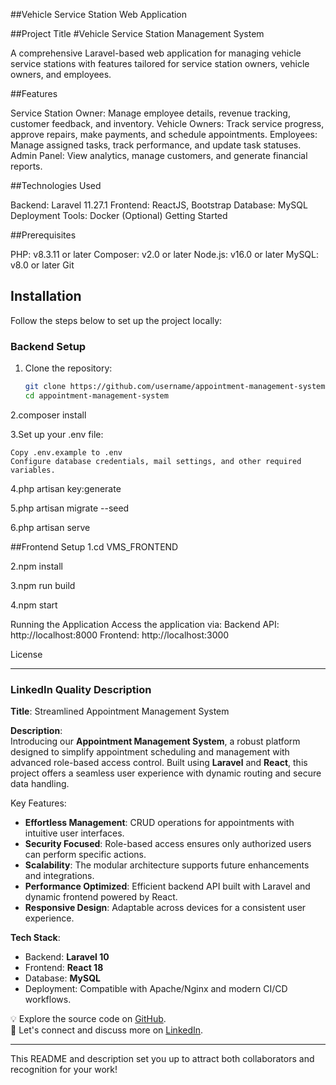 ##Vehicle Service Station Web Application

##Project Title
#Vehicle Service Station Management System

A comprehensive Laravel-based web application for managing vehicle service stations with features tailored for service station owners, vehicle owners, and employees.

##Features

Service Station Owner: Manage employee details, revenue tracking, customer feedback, and inventory.
Vehicle Owners: Track service progress, approve repairs, make payments, and schedule appointments.
Employees: Manage assigned tasks, track performance, and update task statuses.
Admin Panel: View analytics, manage customers, and generate financial reports.

##Technologies Used

Backend: Laravel 11.27.1
Frontend: ReactJS, Bootstrap
Database: MySQL
Deployment Tools: Docker (Optional)
Getting Started


##Prerequisites

PHP: v8.3.11 or later
Composer: v2.0 or later
Node.js: v16.0 or later
MySQL: v8.0 or later
Git


## Installation

Follow the steps below to set up the project locally:

### Backend Setup

1. Clone the repository:
   ```bash
   git clone https://github.com/username/appointment-management-system.git
   cd appointment-management-system
2.composer install

3.Set up your .env file:

    Copy .env.example to .env
    Configure database credentials, mail settings, and other required variables.

4.php artisan key:generate

5.php artisan migrate --seed

6.php artisan serve

##Frontend Setup
1.cd VMS_FRONTEND

2.npm install

3.npm run build

4.npm start


Running the Application
Access the application via:
Backend API: http://localhost:8000
Frontend: http://localhost:3000



License


---

### **LinkedIn Quality Description**

**Title**: Streamlined Appointment Management System

**Description**:  
Introducing our **Appointment Management System**, a robust platform designed to simplify appointment scheduling and management with advanced role-based access control. Built using **Laravel** and **React**, this project offers a seamless user experience with dynamic routing and secure data handling.  

Key Features:  
- **Effortless Management**: CRUD operations for appointments with intuitive user interfaces.  
- **Security Focused**: Role-based access ensures only authorized users can perform specific actions.  
- **Scalability**: The modular architecture supports future enhancements and integrations.  
- **Performance Optimized**: Efficient backend API built with Laravel and dynamic frontend powered by React.  
- **Responsive Design**: Adaptable across devices for a consistent user experience.  

**Tech Stack**:  
- Backend: **Laravel 10**  
- Frontend: **React 18**  
- Database: **MySQL**  
- Deployment: Compatible with Apache/Nginx and modern CI/CD workflows.

💡 Explore the source code on [GitHub](https://github.com/username/appointment-management-system).  
📢 Let's connect and discuss more on [LinkedIn](https://linkedin.com/in/username).  

---

This README and description set you up to attract both collaborators and recognition for your work!











